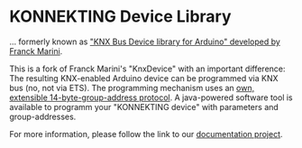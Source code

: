 # KONNEKTING Device Library
... formerly known as ["KNX Bus Device library for Arduino" developed by Franck Marini](https://github.com/franckmarini/KnxDevice).

This is a fork of Franck Marini's "KnxDevice" with an important difference: The resulting KNX-enabled Arduino device can be programmed via KNX bus (no, not via ETS). The programming mechanism uses an [own, extensible 14-byte-group-address protocol](https://github.com/KONNEKTING/KonnektingDocumentation/blob/master/protocol_general.md). A java-powered software tool is available to programm your "KONNEKTING device" with parameters and group-addresses.

For more information, please follow the link to our [documentation project](https://github.com/KONNEKTING/KonnektingDocumentation/blob/master/README.md).
